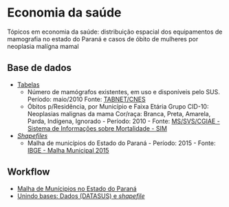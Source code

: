 # Economia da saúde

Tópicos em economia da saúde: distribuição espacial dos equipamentos de mamografia no estado do Paraná e casos de óbito de mulheres por neoplasia malígna mamal

## Base de dados
- [Tabelas](https://github.com/rdurl0/economia_da_saude/tree/master/Tabelas)
  - Número de mamógrafos existentes, em uso e disponíveis pelo SUS. Período: maio/2010 Fonte: [TABNET/CNES](http://www2.datasus.gov.br/DATASUS/index.php?area=0204&id=11671&VObj=http://tabnet.datasus.gov.br/cgi/deftohtm.exe?cnes/cnv/equipo)
  - Óbitos p/Residência, por Município e Faixa Etária Grupo CID-10: Neoplasias malignas da mama Cor/raça: Branca, Preta, Amarela, Parda, Indígena, Ignorado - Período: 2010 - Fonte: [MS/SVS/CGIAE - Sistema de Informações sobre Mortalidade - SIM](http://www2.datasus.gov.br/DATASUS/index.php?area=0205&id=6937)
- [_Shapefiles_](https://github.com/rdurl0/economia_da_saude/tree/master/shp)
  - Malha de municípios do Estado do Paraná - Período: 2015 - Fonte: [IBGE - Malha Municipal 2015](https://goo.gl/Dprczu)

## Workflow
- [Malha de Munícipios no Estado do Paraná](https://github.com/rdurl0/economia_da_saude/blob/master/1_Malha_de_municipios_no_estado_do_Paran%C3%A1.md)
- [Unindo bases: Dados (DATASUS) e _shapefile_](https://github.com/rdurl0/economia_da_saude/blob/master/2_Bases_de_dados.md)

